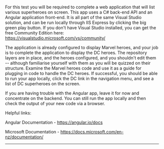 For this test you will be required to complete a web application that will list various superheroes on screen. This app uses a C# back-end API and an Angular application front-end. It is all part of the same Visual Studio solution, and can be run locally through IIS Express by clicking the big green play button. If you don't have Visual Studio installed, you can get the free Community Edition here: https://visualstudio.microsoft.com/vs/community/

The application is already configured to display Marvel heroes, and your job is to complete the application to display the DC heroes. The repository layers are in place, and the heroes configured, and you shouldn't edit them -- although familiarise yourself with them as you will be quizzed on their structure. Examine the Marvel heroes code and use it as a guide for plugging in code to handle the DC heroes. If successful, you should be able to run your app locally, click the DC link in the navigation menu, and see a list of DC superheroes on the screen.

If you are having trouble with the Angular app, leave it for now and concentrate on the backend. You can still run the app locally and then check the output of your new code via a browser.

Helpful links: 

Angular Documentation - https://angular.io/docs

Microsoft Documentation - https://docs.microsoft.com/en-nz/documentation/

------------